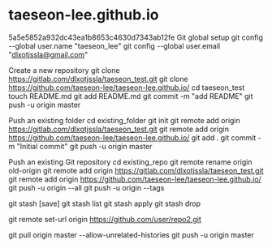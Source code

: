 # taeseon-lee.github.io

5a5e5852a932dc43ea1b8653c4630d7343ab12fe
Git global setup
git config --global user.name "taeseon_lee"
git config --global user.email "dlxotjssla@gmail.com"

Create a new repository
git clone https://gitlab.com/dlxotjssla/taeseon_test.git
git clone https://github.com/taeseon-lee/taeseon-lee.github.io/
cd taeseon_test
touch README.md
git add README.md
git commit -m "add README"
git push -u origin master

Push an existing folder
cd existing_folder
git init
git remote add origin https://gitlab.com/dlxotjssla/taeseon_test.git
git remote add origin https://github.com/taeseon-lee/taeseon-lee.github.io/
git add .
git commit -m "Initial commit"
git push -u origin master

Push an existing Git repository
cd existing_repo
git remote rename origin old-origin
git remote add origin https://gitlab.com/dlxotjssla/taeseon_test.git
git remote add origin https://github.com/taeseon-lee/taeseon-lee.github.io/
git push -u origin --all
git push -u origin --tags

git stash [save]
git stash list
git stash apply
git stash drop

git remote set-url origin https://github.com/user/repo2.git

git pull origin master --allow-unrelated-histories
git push -u origin master
